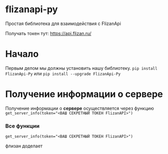 # flizanapi-py
Простая библиотека для взаимодействия с FlizanApi

Получать токен тут: https://api.flizan.ru/

# Начало

Первым делом мы должны установить нашу библиотеку.
```pip install FlizanApi-Py``` или ```pip install --upgrade FlizanApi-Py```


# Получение информации о сервере

Получение информации о **сервере** осуществляется через функцию ```get_server_info(token="<ВАШ СЕКРЕТНЫЙ ТОКЕН FlizanAPI>")```

### Все функции
```
get_server_info(token="<ВАШ СЕКРЕТНЫЙ ТОКЕН FlizanAPI>")
```
флизан доделает
